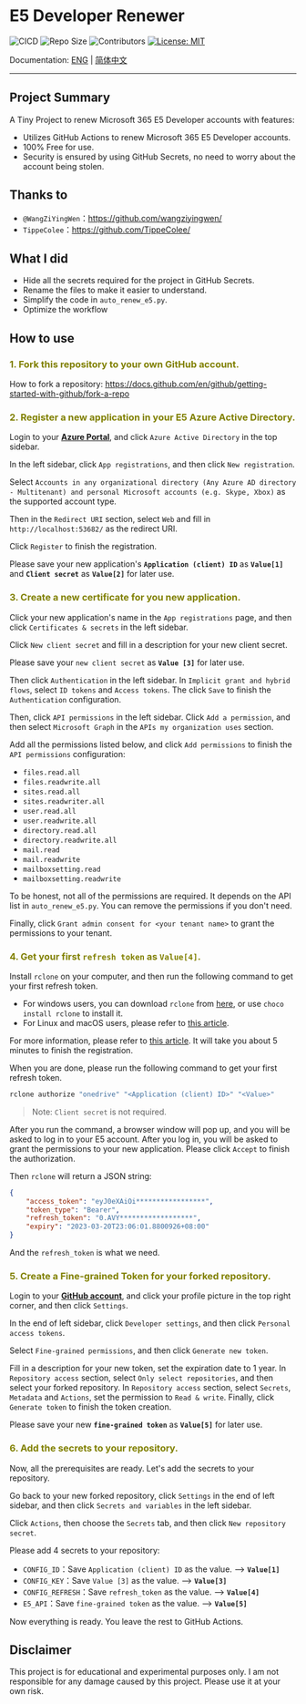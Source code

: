# **E5 Developer Renewer**

![CICD](https://github.com/KKtheGhost/E5_Developer_Renew/actions/workflows/autoapi.yml/badge.svg?branch=master)
![Repo Size](https://img.shields.io/github/repo-size/KKtheGhost/E5_Developer_Renew)
![Contributors](https://img.shields.io/github/contributors/KKtheGhost/E5_Developer_Renew)
[![License: MIT](https://shields.io/badge/license-MIT-%23373737)](https://opensource.org/licenses/MIT)

Documentation: [ENG](https://github.com/KKtheGhost/E5_Developer_Renew/blob/master/README.md) | [简体中文](https://github.com/KKtheGhost/E5_Developer_Renew/blob/master/README_CN.md)

---
## **Project Summary**
A Tiny Project to renew Microsoft 365 E5 Developer accounts with features:
* Utilizes GitHub Actions to renew Microsoft 365 E5 Developer accounts.
* 100% Free for use.
* Security is ensured by using GitHub Secrets, no need to worry about the account being stolen.

## **Thanks to**
* `@WangZiYingWen`：https://github.com/wangziyingwen/
* `TippeColee`：https://github.com/TippeColee/

## **What I did**
- Hide all the secrets required for the project in GitHub Secrets.
- Rename the files to make it easier to understand.
- Simplify the code in `auto_renew_e5.py`.
- Optimize the workflow

## **How to use**

### <font color="Olive">**1. Fork this repository to your own GitHub account.**</font>

How to fork a repository: https://docs.github.com/en/github/getting-started-with-github/fork-a-repo

### <font color="Olive">**2. Register a new application in your E5 Azure Active Directory.**</font>

Login to your **[Azure Portal](https://portal.azure.com/#allservices/category/All)**, and click `Azure Active Directory` in the top sidebar.

In the left sidebar, click `App registrations`, and then click `New registration`.

Select `Accounts in any organizational directory (Any Azure AD directory - Multitenant) and personal Microsoft accounts (e.g. Skype, Xbox)` as the supported account type.

Then in the `Redirect URI` section, select `Web` and fill in `http://localhost:53682/` as the redirect URI.

Click `Register` to finish the registration.

Please save your new application's **`Application (client) ID`** as **`Value[1]`** and **`Client secret`** as **`Value[2]`** for later use.

### <font color="Olive">**3. Create a new certificate for you new application.**</font>

Click your new application's name in the `App registrations` page, and then click `Certificates & secrets` in the left sidebar.

Click `New client secret` and fill in a description for your new client secret.

Please save your `new client secret` as **`Value [3]`** for later use.

Then click `Authentication` in the left sidebar. In `Implicit grant and hybrid flows`, select `ID tokens` and `Access tokens`. The click `Save` to finish the `Authentication` configuration.

Then, click `API permissions` in the left sidebar. Click `Add a permission`, and then select `Microsoft Graph` in the `APIs my organization uses` section.

Add all the permissions listed below, and click `Add permissions` to finish the `API permissions` configuration:
- `files.read.all`
- `files.readwrite.all`
- `sites.read.all`
- `sites.readwriter.all`
- `user.read.all`
- `user.readwrite.all`
- `directory.read.all`
- `directory.readwrite.all`
- `mail.read`
- `mail.readwrite`
- `mailboxsetting.read`
- `mailboxsetting.readwrite`

To be honest, not all of the permissions are required. It depends on the API list in `auto_renew_e5.py`. You can remove the permissions if you don't need.

Finally, click `Grant admin consent for <your tenant name>` to grant the permissions to your tenant.

### <font color="Olive">**4. Get your first `refresh token` as `Value[4]`.**</font>

Install `rclone` on your computer, and then run the following command to get your first refresh token.

- For windows users, you can download `rclone` from [here](https://rclone.org/downloads/), or use `choco install rclone` to install it.
- For Linux and macOS users, please refer to [this article](https://rclone.org/install/).

For more information, please refer to [this article](https://docs.microsoft.com/en-us/azure/active-directory/develop/quickstart-register-app). It will take you about 5 minutes to finish the registration. 

When you are done, please run the following command to get your first refresh token.

```bash
rclone authorize "onedrive" "<Application (client) ID>" "<Value>"
```
 > Note: `Client secret` is not required.

After you run the command, a browser window will pop up, and you will be asked to log in to your E5 account. After you log in, you will be asked to grant the permissions to your new application. Please click `Accept` to finish the authorization.

Then `rclone` will return a JSON string:

```json
{
	"access_token": "eyJ0eXAiOi*****************",
	"token_type": "Bearer",
	"refresh_token": "0.AVY******************",
	"expiry": "2023-03-20T23:06:01.8800926+08:00"
}
```
And the `refresh_token` is what we need.

### <font color="Olive">**5. Create a Fine-grained Token for your forked repository.**</font>

Login to your **[GitHub account](https://github.com)**, and click your profile picture in the top right corner, and then click `Settings`.

In the end of left sidebar, click `Developer settings`, and then click `Personal access tokens`.

Select `Fine-grained permissions`, and then click `Generate new token`.

Fill in a description for your new token, set the expiration date to 1 year. In `Repository access` section, select `Only select repositories`, and then select your forked repository. In `Repository access` section, select `Secrets`, `Metadata` and `Actions`, set the permission to `Read & write`. Finally, click `Generate token` to finish the token creation.

Please save your new **`fine-grained token`** as **`Value[5]`** for later use.

### <font color="Olive">**6. Add the secrets to your repository.**</font>

Now, all the prerequisites are ready. Let's add the secrets to your repository.

Go back to your new forked repository, click `Settings` in the end of left sidebar, and then click `Secrets and variables` in the left sidebar.

Click `Actions`, then choose the `Secrets` tab, and then click `New repository secret`.

Please add 4 secrets to your repository:
- `CONFIG_ID`：Save `Application (client) ID` as the value. --> **`Value[1]`**
- `CONFIG_KEY`：Save `Value [3]` as the value. --> **`Value[3]`**
- `CONFIG_REFRESH`：Save `refresh_token` as the value. --> **`Value[4]`**
- `E5_API`：Save `fine-grained token` as the value. --> **`Value[5]`**

Now everything is ready. You leave the rest to GitHub Actions.

## **Disclaimer**
This project is for educational and experimental purposes only. I am not responsible for any damage caused by this project. Please use it at your own risk.

